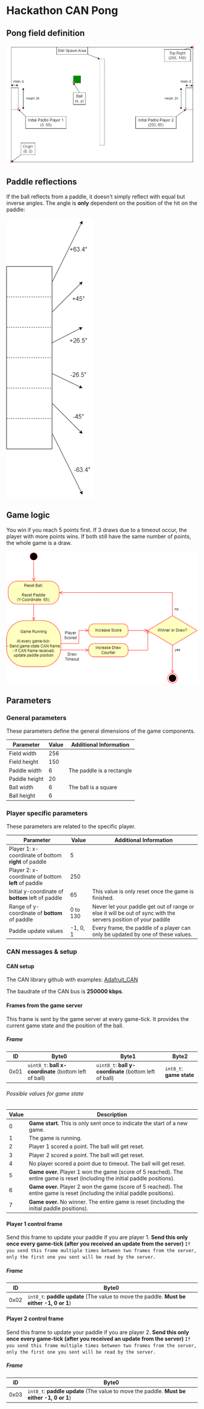 # Hackathon CAN Pong

## Pong field definition

![Pong Field](media/pong_field.png)

## Paddle reflections

If the ball reflects from a paddle, it doesn't simply reflect with equal but inverse angles. The angle is **only** dependent on the position of the hit on the paddle:

![Paddle Reflections](media/paddle_reflections.png)

## Game logic

You win if you reach 5 points first.
If 3 draws due to a timeout occur, the player with more points wins. If both still have the same number of points, the whole game is a draw.

![Game Logic](media/game_logic.png)

## Parameters

### General parameters

These parameters define the general dimensions of the game components.

| Parameter | Value | Additional Information |
| - | - | - |
| Field width | 256 |  |
| Field height | 150 |  |
| Paddle width | 6 | The paddle is a rectangle |
| Paddle height | 20 |  |
| Ball width | 6 | The ball is a square |
| Ball height | 6 |  |

### Player specific parameters

These parameters are related to the specific player.

| Parameter | Value | Additional Information |
| - | - | - |
| Player 1: x-coordinate of bottom **right** of paddle | 5 |  |
| Player 2: x-coordinate of bottom **left** of paddle | 250 |  |
| Initial y-coordinate of **bottom** left of paddle | 65 | This value is only reset once the game is finished. |
| Range of y-coordinate of **bottom** of paddle | 0 to 130 | Never let your paddle get out of range or else it will be out of sync with the servers position of your paddle |
| Paddle update values | -1, 0, 1 | Every frame, the paddle of a player can only be updated by one of these values. |


### CAN messages & setup

#### CAN setup

The CAN library github with examples: [Adafruit_CAN](https://github.com/adafruit/Adafruit_CAN)

The baudrate of the CAN bus is **250000 kbps**.

#### Frames from the game server

This frame is sent by the game server at every game-tick.
It provides the current game state and the position of the ball.

##### Frame
| ID | Byte0 | Byte1 | Byte2 |
| - | - | - | - |
| 0x01 | `uint8_t`: **ball x-coordinate** (bottom left of ball) | `uint8_t`: **ball y-coordinate** (bottom left of ball) | `int8_t`: **game state** |

###### Possible values for game state

| Value | Description |
| - | - |
| 0 | **Game start.** This is only sent once to indicate the start of a new game. |
| 1 | The game is running. |
| 2 | Player 1 scored a point. The ball will get reset. |
| 3 | Player 2 scored a point. The ball will get reset. |
| 4 | No player scored a point due to timeout. The ball will get reset. |
| 5 | **Game over.** Player 1 won the game (score of 5 reached). The entire game is reset (including the initial paddle positions). |
| 6 |  **Game over.** Player 2 won the game (score of 5 reached). The entire game is reset (including the initial paddle positions). |
| 7 |  **Game over.** No winner. The entire game is reset (including the initial paddle positions). |

#### Player 1 control frame

Send this frame to update your paddle if you are player 1.
**Send this only once every game-tick (after you received an update from the server)**
`If you send this frame multiple times between two frames from the server, only the first one you sent will be read by the server.`

##### Frame
| ID | Byte0 |
| - | - |
| 0x02 | `int8_t`: **paddle update** (The value to move the paddle. **Must be either -1, 0 or 1**) |

#### Player 2 control frame

Send this frame to update your paddle if you are player 2.
**Send this only once every game-tick (after you received an update from the server)**
`If you send this frame multiple times between two frames from the server, only the first one you sent will be read by the server.`

##### Frame
| ID | Byte0 |
| - | - |
| 0x03 | `int8_t`: **paddle update** (The value to move the paddle. **Must be either -1, 0 or 1**) |

